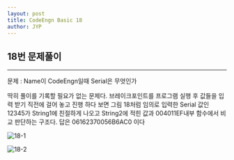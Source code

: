 ```yaml
---
layout: post
title: CodeEngn Basic 18
author: JYP
---
```



## 18번 문제풀이
-----
문제 : Name이 CodeEngn일때 Serial은 무엇인가 

딱히 풀이를 기록할 필요가 없는 문제다.
브레이크포인트를 프로그램 실행 후 값들을 입력 받기 직전에 걸어 놓고 진행 하다 보면 그림 18처럼 임의로 입력한 Serial 값인 12345가 String1에 친절하게 나오고 String2에 적힌 값과 004011EF내부 함수에서 비교 판단하는 구조다. 답은 06162370056B6AC0 이다

![18-1](https://lh3.googleusercontent.com/kCvmZmtBEN72PupTdSTym2-b1Mub4CCEcmk-IpMQPEx-2F_6vqmRlEsaclFAh3l7VzCi7qdZy-DJtxdLbK9KmzluMRWxu7tcjnGImFwh0J_QAnpJ7DvFP4GacImZG94-gFfJ_LnrHPLIxrGSZSigvPz3jRnPWA4C3RthIijBi8EacxkXkTWry0T3EMNCKVGQnlWOtrk-YGKBIoO53LkIVfeN54ZWb8dWydqqtMJUOlyo1JGl6B-dtCvn9lSzWdJmI2Bnzb3VlKLTeWnBPH4e9wfyg0e_lwnujizJbwZn6yU9IEcN5bYI-QS5r5tFnIHDGIMWGGch0y3bCZCoYJtjOs_ArTiQdYEObe_N4bcsVHXN_c8X3MIrmcCvRCLRZ3l-yyWQKceiwtvoBR894gUNgyu0XqDbtVSK4dWyBofkZb_nuACtDZQlpl2wknOmnGikXuD0nVZT7S2I6j0E5ARBsyFDFNvktM_Mfu2V-yVGtRkNYG9g182xniUV6BauMaeVL07wLLIqDnvuljwNQ1IeH6PMSPIuBrb30BhFyd1TRASmEvi48EsHPh0IQDT_6_kQM0q87if_Vpk0449Cwwz1kcW_vSHVD0Gcy4TP5fcRjkH9rTE=w733-h206-no)

![18-2](https://lh3.googleusercontent.com/Tv7aWwDOE65kKMt5XnnngovrG_rbYZzC2onBZaRypJpj0C-2MkM2tHiqqrvsSKJyXDiXNpyGBP_3d87-ctkquZkdBtmALsdc2AKTIzAD9VsmcUQkRKzP5GKEsrwM_8-ZuRw4-ZPkL3wxefscHZcyfh5R3r3908JsDFjkzyIWy-Tvg3tHaYWzftgd1xESJ3lX_L5-kvGTUBSJVx2ru94SVWyJZp_NS0ImFM9nN8SZbdzz3TUMhD2bT8rSNZ2ACW5Ta5IfNpzWri4ISVJVtaYRodHAsv7WhMqNAnsxyqBvfwG8bib3bxMbg9taffiGxc17yUDspaamedLsBwAD8cTBxR_Fxmk6M0zC5j-H2Ugi_D3BCW4v-ofXbAS53w2tZJo88h1NlxfLWhtU0aoN26UwzWhUYHIrz--vvXwfPTlWY7w3ta-ewzftkn3pIwXA_urFURC3o5aHQcvrV2pZs-9Sh5cdGv0zWNDv8Ww6LQ9cVFKNrjKl1U8QEgRWMfpwbPzK9Ca2Ef-W_U6Nhju7PyPu6xMwIoH2xhi6xaejc0ndTuKMltV1nlgwg3l5b5WMtH-6vgKs9-mLOKC26e47dEdkxDJy4ogChn4UOxKEBRJKj3ahlXMraf8=w509-h213-no)